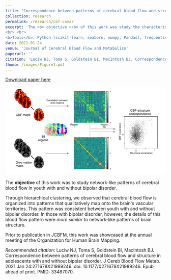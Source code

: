 ```yaml
---
title: "Correspondence between patterns of cerebral blood flow and structure in adolescents with and without bipolar disorder"
collection: research
permalink: /research/cbf-covar
excerpt: 'The <b> objective </b> of this work was study the characteristics of blood flow patterns in youth with and without bipolar disorder.
<br> <br>
<b>Tools</b>: Python (scikit-learn, seaborn, numpy, Pandas), frequentist statistics'
date: 2021-01-24
venue: 'Journal of Cerebral Blood Flow and Metabolism'
paperurl: ''
citation: 'Luciw NJ, Toma S, Goldstein BI, MacIntosh BJ. Correspondence between patterns of cerebral blood flow and structure in adolescents with and without bipolar disorder. J Cereb Blood Flow Metab. 2021 Jan 24:271678X21989246. doi: 10.1177/0271678X21989246. Epub ahead of print. PMID: 33487070.'
thumb: /images/Figure1.pdf
---
```


[Download paper here](https://journals.sagepub.com/doi/10.1177/0271678X21989246?url_ver=Z39.88-2003&rfr_id=ori:rid:crossref.org&rfr_dat=cr_pub%20%200pubmed)

<img src="/images/Figure1.pdf" alt="drawing" width="800" class="center"/>

The <b> objective </b> of this work was to study network-like patterns of cerebral blood flow in youth with and without bipolar disorder. 

Through hierarchical clustering, we observed that cerebral blood flow is organized into patterns that qualitatively map onto the brain's vascular territories. This pattern was consistent between youth with and without bipolar disorder. In those with bipolar disorder, however, the details of this blood flow pattern were <i> more similar </i> to network-like patterns of brain structure.  

Prior to publication in JCBFM, this work was showcased at the annual meeting of the Organization for Human Brain Mapping.

<i>Recommended citation</i>: Luciw NJ, Toma S, Goldstein BI, MacIntosh BJ. Correspondence between patterns of cerebral blood flow and structure in adolescents with and without bipolar disorder. J Cereb Blood Flow Metab. 2021 Jan 24:271678X21989246. doi: 10.1177/0271678X21989246. Epub ahead of print. PMID: 33487070.